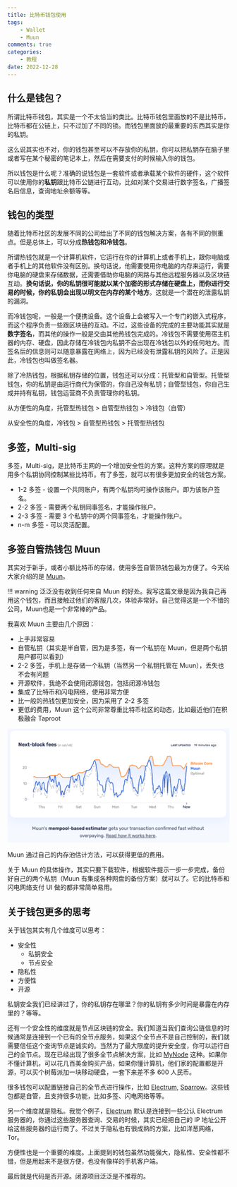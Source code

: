 ```yaml
---
title: 比特币钱包使用
tags:
    - Wallet
    - Muun
comments: true
categories: 
    - 教程
date: 2022-12-28
---
```


## 什么是钱包？

所谓比特币钱包，其实是一个不太恰当的类比。比特币钱包里面放的不是比特币，比特币都在公链上，只不过加了不同的锁。而钱包里面放的最重要的东西其实是你的私钥。

这么说其实也不对，你的钱包甚至可以不存放你的私钥，你可以把私钥存在脑子里或者写在某个秘密的笔记本上，然后在需要支付的时候输入你的钱包。

所以钱包是什么呢？准确的说钱包是一套软件或者承载某个软件的硬件，这个软件可以使用你的**私钥**跟比特币公链进行互动，比如对某个交易进行数字签名，广播签名后信息，查询地址余额等等。

## 钱包的类型

随着比特币社区的发展不同的公司给出了不同的钱包解决方案，各有不同的侧重点。但是总体上，可以分成**热钱包和冷钱包**。

所谓热钱包就是一个计算机软件，它运行在你的计算机上或者手机上，跟你电脑或者手机上的其他软件没有区别。换句话说，他需要使用你电脑的内存来运行，需要你电脑的硬盘来存储数据，还需要借助你电脑的网路与其他远程服务器以及区块链互动。**换句话说，你的私钥很可能就以某个加密的形式存储在硬盘上，而你进行交易的时候，你的私钥会出现以明文在内存的某个地方**。这就是一个潜在的泄露私钥的漏洞。

而冷钱包呢，一般是一个便携设备。这个设备上会被写入一个专门的嵌入式程序，而这个程序负责一些跟区块链的互动。不过，这些设备的完成的主要功能其实就是**数字签名**，而其他的操作一般是交由其他热钱包完成的。冷钱包不需要使用宿主机器的内存、硬盘，因此存储在冷钱包内私钥不会出现在冷钱包以外的任何地方。而签名后的信息则可以随意暴露在网络上，因为已经没有泄露私钥的风险了。正是因此，冷钱包也叫做签名器。

除了冷热钱包，根据私钥存储的位置，钱包还可以分成：托管型和自管型。托管型钱包，你的私钥是由运行商代为保管的，你自己没有私钥；自管型钱包，你自己生成并持有私钥，钱包运营商不负责管理你的私钥。

从方便性的角度，托管型热钱包 > 自管型热钱包 > 冷钱包（自管）

从安全性的角度，冷钱包 > 自管型热钱包 > 托管型热钱包

## 多签，Multi-sig

多签，Multi-sig，是比特币主网的一个增加安全性的方案。这种方案的原理就是用多个私钥协同控制某些比特币。有了多签，就可以有很多更加安全的钱包方案。

- 1-2 多签 - 设置一个共同账户，有两个私钥均可操作该账户。即为该账户签名。
- 2-2 多签 - 需要两个私钥同事签名，才能操作账户。
- 2-3 多签 - 需要 3 个私钥中的两个同事签名，才能操作账户。
- n-m 多签 - 可以灵活配置。

## 多签自管热钱包 Muun

其实对于新手，或者小额比特币的存储，使用多签自管热钱包最为方便了。今天给大家介绍的是 [Muun](https://muun.com/)。

!!! warning
    泛泛没有收到任何来自 Muun 的好处。我写这篇文章是因为我自己再用这个钱包，而且接触过他们的客服几次，体验非常好。自己觉得这是一个不错的公司，Muun也是一个非常棒的产品。

我喜欢 Muun 主要由几个原因：

- 上手非常容易
- 自管私钥（其实是半自管，因为是多签，有一个私钥在 Muun，但是两个私钥用户都可以看到）
- 2-2 多签，手机上是存储一个私钥（当然另一个私钥托管在 Muun），丢失也不会有问题
- 开源软件，我绝不会使用闭源钱包，包括闭源冷钱包
- 集成了比特币和闪电网络，使用非常方便
- 比一般的热钱包更加安全，因为采用了 2-2 多签
- 更低的费用，Muun 这个公司非常尊重比特币社区的动态，比如最近他们在积极融合 Taproot

![20221229205347](https://raw.githubusercontent.com/wangzhe3224/pic_repo/master/images/20221229205347.png)

Muun 通过自己的内存池估计方法，可以获得更低的费用。

关于 Muun 的具体操作，其实只要下载软件，根据软件提示一步一步完成，备份好自己的两个私钥（Muun 有集成各种网盘的备份方案）就可以了。它的比特币和闪电网络支付 UI 做的都非常简单易用。

## 关于钱包更多的思考

关于钱包其实有几个维度可以思考：

- 安全性
    - 私钥安全
    - 节点安全
- 隐私性
- 方便性
- 开源

私钥安全我们已经讲过了，你的私钥存在哪里？你的私钥有多少时间是暴露在内存里的？等等。

还有一个安全性的维度就是节点区块链的安全。我们知道当我们查询公链信息的时候通常是连接到一个已有的全节点服务，如果这个全节点不是自己控制的，我们就需要信任这个查询节点是诚实的。当然为了最大限度的提升安全度，你可以运行自己的全节点。现在已经出现了很多全节点解决方案，比如 [MyNode](https://mynodebtc.com/) 这种。如果你不懂计算机，可以花几百美金购买产品，如果你懂计算机，他们家的配置都是开源，可以买个树莓派加一块移动硬盘，一套下来差不多 600 人民币。

很多钱包可以配置链接自己的全节点进行操作，比如 [Electrum](https://electrum.org/#home), [Sparrow](https://sparrowwallet.com/)。这些钱包都是自管，且支持很多功能，比如多签、闪电网络等等。

另一个维度就是隐私。我觉个例子，[Electrum](https://electrum.org/#home) 默认是连接到一些公认 Electrum 服务器的，你通过这些服务器查询、交易的时候，其实已经把自己的 IP 地址公开给这些服务器的运行商了。不过关于隐私也有很成熟的方案，比如洋葱网络，Tor。

方便性也是一个重要的维度。上面提到的钱包虽然功能强大，隐私性、安全性都不错，但是用起来不是很方便，也没有像样的手机客户端。

最后就是代码是否开源。闭源项目泛泛是不推荐的。
